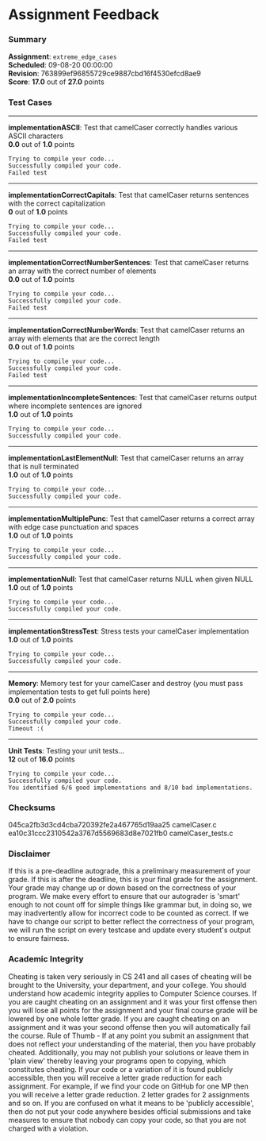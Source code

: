 # Assignment Feedback

### Summary

**Assignment**: `extreme_edge_cases`  
**Scheduled**: 09-08-20 00:00:00  
**Revision**: 763899ef96855729ce9887cbd16f4530efcd8ae9  
**Score**: **17.0** out of **27.0** points

### Test Cases
---

**implementationASCII**: Test that camelCaser correctly handles various ASCII characters  
**0.0** out of **1.0** points
```
Trying to compile your code...
Successfully compiled your code.
Failed test
```
---

**implementationCorrectCapitals**: Test that camelCaser returns sentences with the correct capitalization  
**0** out of **1.0** points
```
Trying to compile your code...
Successfully compiled your code.
Failed test
```
---

**implementationCorrectNumberSentences**: Test that camelCaser returns an array with the correct number of elements  
**0.0** out of **1.0** points
```
Trying to compile your code...
Successfully compiled your code.
Failed test
```
---

**implementationCorrectNumberWords**: Test that camelCaser returns an array with elements that are the correct length  
**0.0** out of **1.0** points
```
Trying to compile your code...
Successfully compiled your code.
Failed test
```
---

**implementationIncompleteSentences**: Test that camelCaser returns output where incomplete sentences are ignored  
**1.0** out of **1.0** points
```
Trying to compile your code...
Successfully compiled your code.
```
---

**implementationLastElementNull**: Test that camelCaser returns an array that is null terminated  
**1.0** out of **1.0** points
```
Trying to compile your code...
Successfully compiled your code.
```
---

**implementationMultiplePunc**: Test that camelCaser returns a correct array with edge case punctuation and spaces  
**1.0** out of **1.0** points
```
Trying to compile your code...
Successfully compiled your code.
```
---

**implementationNull**: Test that camelCaser returns NULL when given NULL  
**1.0** out of **1.0** points
```
Trying to compile your code...
Successfully compiled your code.
```
---

**implementationStressTest**: Stress tests your camelCaser implementation  
**1.0** out of **1.0** points
```
Trying to compile your code...
Successfully compiled your code.
```
---

**Memory**: Memory test for your camelCaser and destroy (you must pass implementation tests to get full points here)  
**0.0** out of **2.0** points
```
Trying to compile your code...
Successfully compiled your code.
Timeout :(
```
---

**Unit Tests**: Testing your unit tests...  
**12** out of **16.0** points
```
Trying to compile your code...
Successfully compiled your code.
You identified 6/6 good implementations and 8/10 bad implementations.
```
### Checksums

045ca2fb3d3cd4cba720392fe2a467765d19aa25 camelCaser.c  
ea10c31ccc2310542a3767d5569683d8e7021fb0 camelCaser_tests.c


### Disclaimer
If this is a pre-deadline autograde, this a preliminary measurement of your grade.
If this is after the deadline, this is your final grade for the assignment.
Your grade may change up or down based on the correctness of your program.
We make every effort to ensure that our autograder is 'smart' enough to not count off
for simple things like grammar but, in doing so, we may inadvertently allow for
incorrect code to be counted as correct.
If we have to change our script to better reflect the correctness of your program,
we will run the script on every testcase and update every student's output to ensure fairness.



### Academic Integrity
Cheating is taken very seriously in CS 241 and all cases of cheating will be brought to the University, your department, and your college.
You should understand how academic integrity applies to Computer Science courses.
If you are caught cheating on an assignment and it was your first offense then you will lose all points for the assignment and your final course
grade will be lowered by one whole letter grade. If you are caught cheating on an assignment and it was your second offense then you will automatically fail the course.
Rule of Thumb - If at any point you submit an assignment that does not reflect your understanding of the material, then you have probably cheated.
Additionally, you may not publish your solutions or leave them in 'plain view' thereby leaving your programs open to copying, which constitutes cheating.
If your code or a variation of it is found publicly accessible, then you will receive a letter grade reduction for each assignment.
For example, if we find your code on GitHub for one MP then you will receive a letter grade reduction. 2 letter grades for 2 assignments and so on.
If you are confused on what it means to be 'publicly accessible', then do not put your code anywhere besides official submissions and take measures
to ensure that nobody can copy your code, so that you are not charged with a violation.


